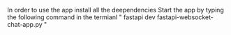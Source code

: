 In order to use the app install all  the  deependencies
Start the app by typing the following command in the termianl 
" fastapi dev fastapi-websocket-chat-app.py "
